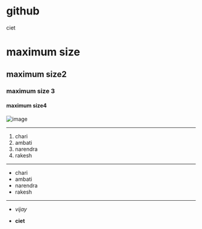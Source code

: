 # github

ciet
# maximum size
## maximum size2
### maximum size 3
#### maximum size4
![image](https://img.deusm.com/darkreading/1331840_Slideshow/Slide1CoverArt.jpg)
***
1. chari
2. ambati
3. narendra
4. rakesh
***
- chari
- ambati
- narendra
- rakesh

***
- *vijay*

- **ciet**

